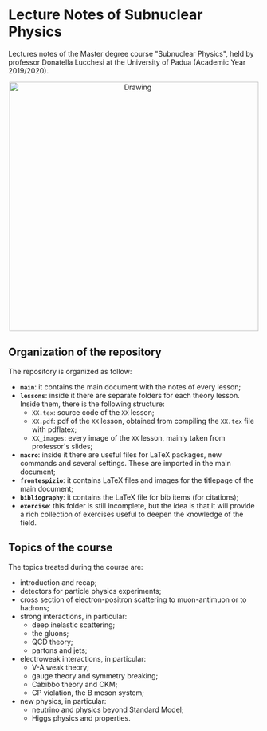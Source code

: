 # Lecture Notes of Subnuclear Physics
Lectures notes of the Master degree course "Subnuclear Physics", held by professor Donatella Lucchesi at the University of Padua (Academic Year 2019/2020).

<center>
    <img src="./timeline.png" alt="Drawing" style="width: 500px"/>
</center>



## Organization of the repository
The repository is organized as follow:
* **`main`**: it contains the main document with the notes of every lesson;
* **`lessons`**: inside it there are separate folders for each theory lesson. Inside them, there is the following structure:
    * `XX.tex`: source code of the `XX` lesson;
    * `XX.pdf`: pdf of the `XX` lesson, obtained from compiling the `XX.tex` file with pdflatex;
    * `XX_images`: every image of the `XX` lesson, mainly taken from professor's slides;
* **`macro`**: inside it there are useful files for LaTeX packages, new commands and several settings. These are imported in the main document;
* **`frontespizio`**: it contains LaTeX files and images for the titlepage of the main document;
* **`bibliography`**: it contains the LaTeX file for bib items (for citations);
* **`exercise`**: this folder is still incomplete, but the idea is that it will provide a rich collection of exercises useful to deepen the knowledge of the field.



## Topics of the course
The topics treated during the course are:
* introduction and recap;
* detectors for particle physics experiments;
* cross section of electron-positron scattering to muon-antimuon or to hadrons;
* strong interactions, in particular:
    * deep inelastic scattering;
    * the gluons;
    * QCD theory;
    * partons and jets;
* electroweak interactions, in particular:
    * V-A weak theory;
    * gauge theory and symmetry breaking;
    * Cabibbo theory and CKM;
    * CP violation, the B meson system;
* new physics, in particular:
    * neutrino and physics beyond Standard Model;
    * Higgs physics and properties.
